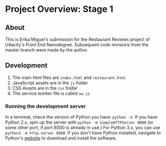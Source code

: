 # Project Overview: Stage 1

## About

This is Erika Miguel's submission for the Restaurant Reviews project of Udacity's Front End Nanodegree. Subsequent code revisions from the master branch were made by the author.

## Development

1. The main html files are `index.html` and `restaurant.html`
2. JavaScript assets are in the `js` folder
3. CSS Assets are in the `css` folder
4. The service worker file is called `sw.js`


### Running the development server

In a terminal, check the version of Python you have: `python -V`. If you have Python 2.x, spin up the server with `python -m SimpleHTTPServer 8000` (or some other port, if port 8000 is already in use.) For Python 3.x, you can use `python3 -m http.server 8000`. If you don't have Python installed, navigate to Python's [website](https://www.python.org/) to download and install the software.



